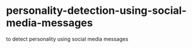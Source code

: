 # personality-detection-using-social-media-messages
to detect personality using social media messages 

